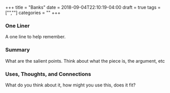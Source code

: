 +++
title = "Banks"
date = 2018-09-04T22:10:19-04:00
draft = true
tags = ["",""]
categories = ""
+++
### One Liner
A one line to help remember.

### Summary
What are the salient points. Think about what the piece is, the argument, etc

### Uses, Thoughts, and Connections
What do you think about it, how might you use this, does it fit?
